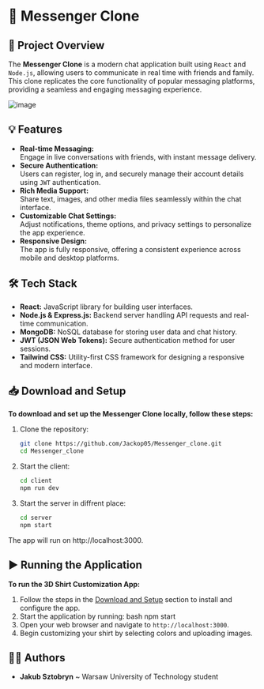# 💬 Messenger Clone

## 📝 Project Overview
The **Messenger Clone** is a modern chat application built using `React` and `Node.js`, allowing users to communicate in real time with friends and family. This clone replicates the core functionality of popular messaging platforms, providing a seamless and engaging messaging experience. 

![image](https://github.com/user-attachments/assets/34af94cd-a47f-4d03-9844-8897e0369963)

## 💡 Features
- **Real-time Messaging:**  
  Engage in live conversations with friends, with instant message delivery.
- **Secure Authentication:**  
  Users can register, log in, and securely manage their account details using `JWT` authentication.
- **Rich Media Support:**  
  Share text, images, and other media files seamlessly within the chat interface.
- **Customizable Chat Settings:**  
  Adjust notifications, theme options, and privacy settings to personalize the app experience.
- **Responsive Design:**  
  The app is fully responsive, offering a consistent experience across mobile and desktop platforms.

## 🛠️ Tech Stack
- **React:** JavaScript library for building user interfaces.
- **Node.js & Express.js:** Backend server handling API requests and real-time communication.
- **MongoDB:** NoSQL database for storing user data and chat history.
- **JWT (JSON Web Tokens):** Secure authentication method for user sessions.
- **Tailwind CSS:** Utility-first CSS framework for designing a responsive and modern interface.

## 📥 Download and Setup 
**To download and set up the Messenger Clone locally, follow these steps:**

1. Clone the repository:
   ```bash
   git clone https://github.com/Jackop05/Messenger_clone.git
   cd Messenger_clone
2. Start the client:
    ```bash
    cd client
    npm run dev
3. Start the server in diffrent place:
    ```bash
    cd server
    npm start
The app will run on http://localhost:3000.

## ▶️ Running the Application
**To run the 3D Shirt Customization App:** 
1. Follow the steps in the [Download and Setup](#-download-and-setup) section to install and configure the app. 
2. Start the application by running:
bash npm start 
3. Open your web browser and navigate to `http://localhost:3000`. 
4. Begin customizing your shirt by selecting colors and uploading images.

## 🙋‍♂️ Authors
- **Jakub Sztobryn** ~ Warsaw University of Technology student
    
